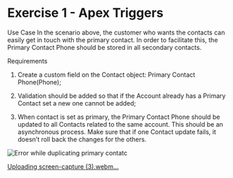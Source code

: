 # Exercise 1 - Apex Triggers
Use Case
In the scenario above, the customer who wants the contacts can easily get in touch with the primary contact. In order to facilitate this, the Primary Contact Phone should be stored in all secondary contacts.

Requirements
1.  Create a custom field on the Contact object: Primary Contact Phone(Phone);

2.  Validation should be added so that if the Account already has a Primary Contact set a new one cannot be added;

3.  When contact is set as primary, the Primary Contact Phone should be updated to all Contacts related to the same account. This should be an asynchronous process. Make sure that if one Contact update fails, it doesn’t roll back the changes for the others.


![Error while duplicating primary contatc ](https://github.com/felipeportugalll/OSF-Exercises/assets/108902942/206f72a3-2d3d-4eb0-a775-8a42ab6e473a)


[Uploading screen-capture (3).webm…]()
